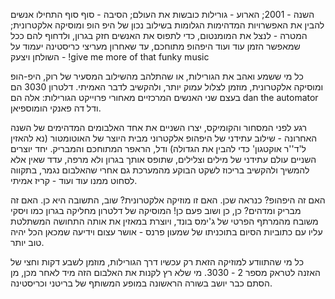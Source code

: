 השנה - 2001; הארוע - גורילות כובשות את העולם; הסיבה - סוף סוף התחילו אנשים להבין את האפשרויות המדהימות הגלומות בשילוב נכון של היפ הופ ומוסיקה אלקטרונית; המטרה - לנצל את המומנטום, כדי לתפוס את האנשים חזק בגרון, ולדחוף להם ככל שמאפשר הזמן עוד ועוד היפהופ מתוחכם, עד שאחרון מעריצי כריסטינה יעמוד על השולחן ויצעק - !give me more of that funky music 

כל מי ששמע ואהב את הגורילות, או שהתלהב מהשילוב המסעיר של רוק, היפ-הופ ומוסיקה אלקטרונית, מוזמן לצלול עמוק יותר, ולהקשיב לדבר האמיתי. דלטרון 3030 הם בעצם שני האנשים המרכזיים מאחורי פרוייקט הגורילות: אלה הם dan the automator ודל דה פאנקי הומוספיאן. 

רגע לפני המסחור והקומיקס, יצרו השניים את אחד האלבומים המדהימים של השנה האחרונה - שילוב עתידני של היפהופ אלקטרוני מבית היוצר של האוטומטור (נא להאזין ל'ד''ר אוקטגון' כדי להבין את הגדולה) ודל, הראפר המתוחכם והמבריק. יחד יוצרים השניים עולם עתידני של מילים וצלילים, שתופס אותך בגרון ולא מרפה, עדד שאין אלא להמשיך ולהקשיב בריכוז לשקט הבוקע מהמערכת גם אחרי שהאלבום נגמר, בתקווה לסחוט ממנו עוד ועוד - קריז אמיתי. 

האם זה היפהופ? כנראה שכן. האם זו מוזיקה אלקטרונית? שוב, התשובה היא כן. האם זה מבריק ומדהים? כן, כן ושוב פעם כן! המוסיקה של דלטרון מחליקה בגרון כמו ויסקי משובח מהמרתף הפרטי של ג'ימס בונד, ויוצרת במאזין את אותה התחושה המשתלטת עליו עם כתוביות הסיום בתוכניתו של שמעון פרנס - אושר עצום וידיעה שמכאן הכל יהיה טוב יותר. 

כל מי שהתוודע למוזיקה הזאת רק עכשיו דרך הגורילות, מוזמן לשבע דקות וחצי של האזנה לטראק מספר 2 - 3030. מי שלא רץ לקנות את האלבום הזה מיד לאחר מכן, מן הסתם כבר יושב בשורה הראשונה במופע המשותף של בריטני וכריסטינה.